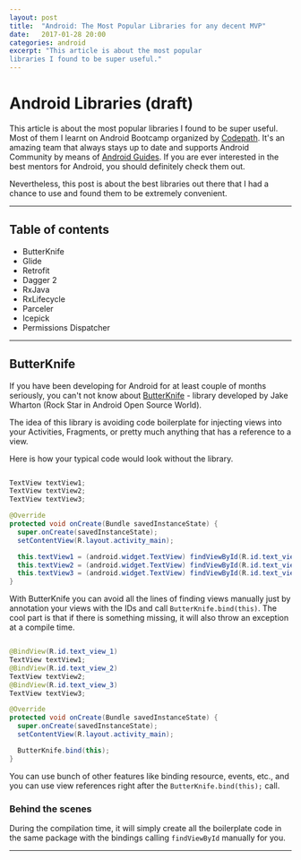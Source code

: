 ```yaml
---
layout: post
title:  "Android: The Most Popular Libraries for any decent MVP"
date:   2017-01-28 20:00
categories: android
excerpt: "This article is about the most popular
libraries I found to be super useful."
---
```


# Android Libraries (draft)

This article is about the most popular libraries I found to be super useful.
Most of them I learnt on Android Bootcamp organized by [Codepath](https://codepath.com/).
It's an amazing team that always stays up to date and supports Android Community by means of [Android Guides](http://guides.codepath.com/android). If you are ever interested in the best mentors for Android, you should definitely check them out.

Nevertheless, this post is about the best libraries out there that I had a chance to use and found them to be extremely convenient.

-----------------

## Table of contents

  - ButterKnife
  - Glide
  - Retrofit
  - Dagger 2
  - RxJava
  - RxLifecycle
  - Parceler
  - Icepick
  - Permissions Dispatcher

-----------------

## ButterKnife

If you have been developing for Android for at least couple of months seriously, you can't not know about [ButterKnife](http://jakewharton.github.io/butterknife/) - library developed by Jake Wharton (Rock Star in Android Open Source World).

The idea of this library is avoiding code boilerplate for injecting views into your Activities, Fragments, or pretty much anything that has a reference to a view.

Here is how your typical code would look without the library.

```java

TextView textView1;
TextView textView2;
TextView textView3;

@Override
protected void onCreate(Bundle savedInstanceState) {
  super.onCreate(savedInstanceState);
  setContentView(R.layout.activity_main);

  this.textView1 = (android.widget.TextView) findViewById(R.id.text_view_1);
  this.textView2 = (android.widget.TextView) findViewById(R.id.text_view_2);
  this.textView3 = (android.widget.TextView) findViewById(R.id.text_view_3);
}

```

With ButterKnife you can avoid all the lines of finding views manually just by annotation your views with the IDs and call ```ButterKnife.bind(this)```. The cool part is that if there is something missing, it will also throw an exception at a compile time.

```java

@BindView(R.id.text_view_1)
TextView textView1;
@BindView(R.id.text_view_2)
TextView textView2;
@BindView(R.id.text_view_3)
TextView textView3;

@Override
protected void onCreate(Bundle savedInstanceState) {
  super.onCreate(savedInstanceState);
  setContentView(R.layout.activity_main);

  ButterKnife.bind(this);
}

```

You can use bunch of other features like binding resource, events, etc., and you can use view references right after the ```ButterKnife.bind(this);``` call.

### Behind the scenes

During the compilation time, it will simply create all the boilerplate code in the same package with the bindings calling ```findViewById``` manually for you.

-----------------
